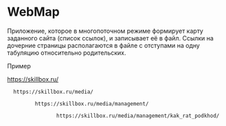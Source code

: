 # WebMap
Приложение, которое в многопоточном режиме формирует карту заданного сайта (список ссылок), и записывает её в файл. 
Ссылки на дочерние страницы располагаются в файле с отступами на одну табуляцию относительно родительских. 

Пример

https://skillbox.ru/

      https://skillbox.ru/media/

             https://skillbox.ru/media/management/

                    https://skillbox.ru/media/management/kak_rat_podkhod/
